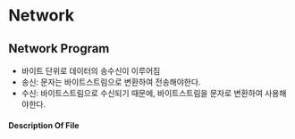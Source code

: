 # Network
## Network Program
* 바이트 단위로 데이터의 송수신이 이루어짐
* 송신: 문자는 바이트스트림으로 변환하여 전송해야한다.
* 수신: 바이트스트림으로 수신되기 때문에, 바이트스트림을 문자로 변환하여 사용해야한다.

#### Description Of File

